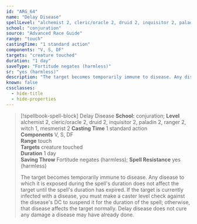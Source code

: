 ```yaml
---
id: "ARG_64"
name: "Delay Disease"
spellLevel: "alchemist 2, cleric/oracle 2, druid 2, inquisitor 2, paladin 2, ranger 2, witch 1, mesmerist 2"
school: "conjuration"
source: "Advanced Race Guide"
range: "touch"
castingTime: "1 standard action"
components: "V, S, DF"
targets: "creature touched"
duration: "1 day"
saveType: "Fortitude negates (harmless)"
sr: "yes (harmless)"
description: "The target becomes temporarily immune to disease. Any disease to which it is exposed during the spell's duration does not affect the target until the spell's duration has expired. If the target is currently infected with a disease, you must make a caster level check against the disease's DC to suspend it for the duration of the spell; otherwise, that disease affects the target normally. Delay disease does not cure any damage a disease may have already done."
known: false
cssclasses:
  - hide-title
  - hide-properties
---
```


> [!spellbook-spell-block] Delay Disease
> **School:** conjuration; **Level** alchemist 2, cleric/oracle 2, druid 2, inquisitor 2, paladin 2, ranger 2, witch 1, mesmerist 2
> **Casting Time** 1 standard action  
> **Components** V, S, DF  
> **Range** touch  
> **Targets** creature touched  
> **Duration** 1 day  
> **Saving Throw** Fortitude negates (harmless); **Spell Resistance** yes (harmless)
> 
> The target becomes temporarily immune to disease. Any disease to which it is exposed during the spell's duration does not affect the target until the spell's duration has expired. If the target is currently infected with a disease, you must make a caster level check against the disease's DC to suspend it for the duration of the spell; otherwise, that disease affects the target normally. Delay disease does not cure any damage a disease may have already done.